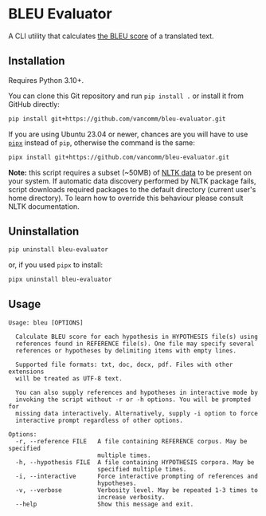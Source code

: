 # BLEU Evaluator

A CLI utility that calculates [the BLEU score](https://aclanthology.org/P02-1040.pdf) of a translated text.

## Installation

Requires Python 3.10+.

You can clone this Git repository and run `pip install .` or install it from GitHub directly:

```sh
pip install git+https://github.com/vancomm/bleu-evaluator.git
```

If you are using Ubuntu 23.04 or newer, chances are you will have to use [`pipx`](https://pipx.pypa.io/stable/) instead of `pip`, otherwise the command is the same:

```sh
pipx install git+https://github.com/vancomm/bleu-evaluator.git
```

**Note:** this script requires a subset (~50MB) of [NLTK data](https://www.nltk.org/data.html) to be present on your system. If automatic data discovery performed by NLTK package fails, script downloads required packages to the default directory (current user's home directory). To learn how to override this behaviour please consult NLTK documentation.

## Uninstallation

```sh
pip uninstall bleu-evaluator
```

or, if you used `pipx` to install:

```sh
pipx uninstall bleu-evaluator
```

## Usage

```
Usage: bleu [OPTIONS]

  Calculate BLEU score for each hypothesis in HYPOTHESIS file(s) using
  references found in REFERENCE file(s). One file may specify several
  references or hypotheses by delimiting items with empty lines.

  Supported file formats: txt, doc, docx, pdf. Files with other extensions
  will be treated as UTF-8 text.

  You can also supply references and hypotheses in interactive mode by
  invoking the script without -r or -h options. You will be prompted for
  missing data interactively. Alternatively, supply -i option to force
  interactive prompt regardless of other options.

Options:
  -r, --reference FILE   A file containing REFERENCE corpus. May be specified
                         multiple times.
  -h, --hypothesis FILE  A file containing HYPOTHESIS corpora. May be
                         specified multiple times.
  -i, --interactive      Force interactive prompting of references and
                         hypotheses.
  -v, --verbose          Verbosity level. May be repeated 1-3 times to
                         increase verbosity.
  --help                 Show this message and exit.
```
